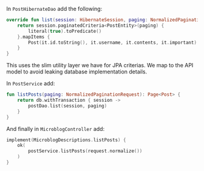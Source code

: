 In `PostHibernateDao` add the following:

```kotlin
override fun list(session: HibernateSession, paging: NormalizedPaginationRequest): Page<Post> {
    return session.paginatedCriteria<PostEntity>(paging) {
        literal(true).toPredicate()
    }.mapItems {
        Post(it.id.toString(), it.username, it.contents, it.important)
    }
}
```

This uses the slim utility layer we have for JPA criterias. We map to the API
model to avoid leaking database implementation details.

In `PostService` add:

```kotlin
fun listPosts(paging: NormalizedPaginationRequest): Page<Post> {
    return db.withTransaction { session ->
        postDao.list(session, paging)
    }
}
```

And finally in `MicroblogController` add:

```kotlin
implement(MicroblogDescriptions.listPosts) {
    ok(
        postService.listPosts(request.normalize())
    )
}
```